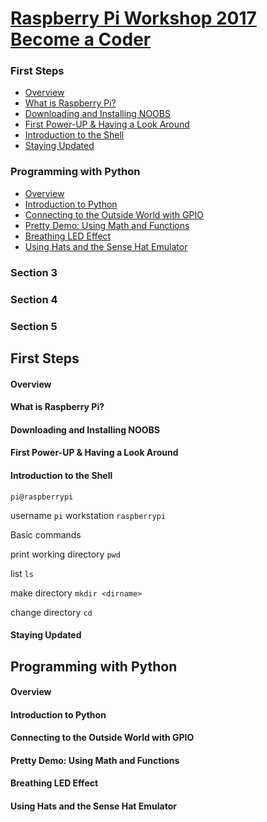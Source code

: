 
[Raspberry Pi Workshop 2017 Become a Coder](https://www.udemy.com/raspberry-pi-workshop-become-a-coder-maker-inventor/learn/v4/overview)
======

### First Steps
  * <a href='#1'>Overview</a>
  * <a href='#2'>What is Raspberry Pi?</a>
  * <a href='#3'>Downloading and Installing NOOBS</a>
  * <a href='#4'>First Power-UP & Having a Look Around</a>
  * <a href='#5'>Introduction to the Shell</a>
  * <a href='#6'>Staying Updated</a>

### Programming with Python
  * <a href='#7'>Overview</a>
  * <a href='#8'>Introduction to Python</a>
  * <a href='#9'>Connecting to the Outside World with GPIO</a>
  * <a href='#10'>Pretty Demo: Using Math and Functions</a>
  * <a href='#11'>Breathing LED Effect</a>
  * <a href='#12'>Using Hats and the Sense Hat Emulator</a>

### Section 3

### Section 4

### Section 5

First Steps
------

#### <h4 id='1'>Overview</h4>

#### <h4 id='2'>What is Raspberry Pi?</h4>

#### <h4 id='3'>Downloading and Installing NOOBS</h4>

#### <h4 id='4'>First Power-UP & Having a Look Around</h4>

#### <h4 id='5'>Introduction to the Shell</h4>

```
pi@raspberrypi
```

username ```pi```
workstation ```raspberrypi```

Basic commands

print working directory ```pwd```

list ```ls```

make directory ```mkdir <dirname>```

change directory ```cd```

#### <h4 id='6'>Staying Updated</h4>

Programming with Python
------

#### <h4 id='7'>Overview</h4>

#### <h4 id='8'>Introduction to Python</h4>

#### <h4 id='9'>Connecting to the Outside World with GPIO</h4>

#### <h4 id='10'>Pretty Demo: Using Math and Functions</h4>

#### <h4 id='11'>Breathing LED Effect</h4>

#### <h4 id='12'>Using Hats and the Sense Hat Emulator</h4>


